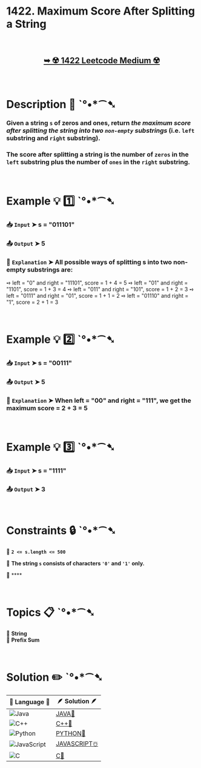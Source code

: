 # 1422. Maximum Score After Splitting a String

</br>

<h2 align="center"> 

<a href="https://leetcode.com/problems/maximum-score-after-splitting-a-string/description/?envType=daily-question&envId=2025-01-01"><strong>➥ ☢️ 1422 Leetcode Medium ☢️ </strong></a>
</h2>

</br>

# Description 📜 ˋ°•*⁀➷

### Given a string `s` of zeros and ones, return *the maximum score after splitting the string into two `non-empty` substrings* (i.e. `left` substring and `right` substring).

### The score after splitting a string is the number of `zeros` in the `left` substring plus the number of `ones` in the `right` substring.

</br>

# Example 💡 1️⃣ ˋ°•*⁀➷

  ### 📥 `Input`  ➤ s = "011101"

  ### 📤 `Output`  ➤ 5

  ### 🔦 `Explanation`  ➤ All possible ways of splitting s into two non-empty substrings are:

➺ left = "0" and right = "11101", score = 1 + 4 = 5 
➺ left = "01" and right = "1101", score = 1 + 3 = 4 
➺ left = "011" and right = "101", score = 1 + 2 = 3 
➺ left = "0111" and right = "01", score = 1 + 1 = 2 
➺ left = "01110" and right = "1", score = 2 + 1 = 3

</br>

# Example 💡 2️⃣ ˋ°•*⁀➷

  ### 📥 `Input` ➤ s = "00111"

  ### 📤 `Output`  ➤ 5

  ### 🔦 `Explanation` ➤ When left = "00" and right = "111", we get the maximum score = 2 + 3 = 5

</br>

# Example 💡 3️⃣ ˋ°•*⁀➷

  ### 📥 `Input` ➤ s = "1111"

  ### 📤 `Output`  ➤ 3

</br>

# Constraints 🔒 ˋ°•*⁀➷

🔹 **`2 <= s.length <= 500`** </br>

🔹 **The string `s` consists of characters `'0'` and `'1'` only.** </br>

🔹 **** </br>

</br>

# Topics 📋 ˋ°•*⁀➷

🔸 **String**  </br>
🔸 **Prefix Sum**  </br>

</br>

# Solution ✏️ ˋ°•*⁀➷

| 📒 Language 📒  | 🪶 Solution 🪶 |
| ------------- | ------------- |
|  ![Java](https://img.shields.io/badge/java-%23ED8B00.svg?style=for-the-badge&logo=openjdk&logoColor=white)  | [JAVA🍁]() |
|  ![C++](https://img.shields.io/badge/c++-%2300599C.svg?style=for-the-badge&logo=c%2B%2B&logoColor=white)  | [C++🎲]()  |
|  ![Python](https://img.shields.io/badge/python-3670A0?style=for-the-badge&logo=python&logoColor=ffdd54)    | [PYTHON🍰]() |
| ![JavaScript](https://img.shields.io/badge/javascript-%23323330.svg?style=for-the-badge&logo=javascript&logoColor=%23F7DF1E)   | [JAVASCRIPT☃️]() |
|   ![C](https://img.shields.io/badge/c-%2300599C.svg?style=for-the-badge&logo=c&logoColor=white)   | [C💖]()  |
